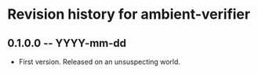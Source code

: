 # Revision history for ambient-verifier

## 0.1.0.0 -- YYYY-mm-dd

* First version. Released on an unsuspecting world.
